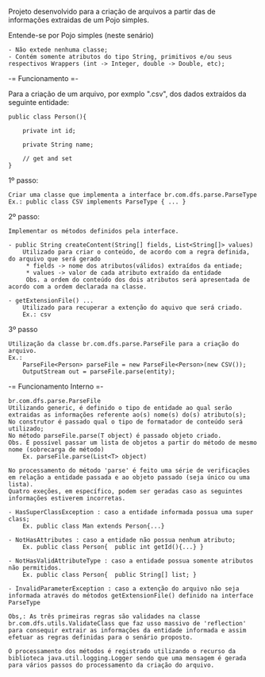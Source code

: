 
Projeto desenvolvido para a criação de arquivos a partir das de informações extraidas de um Pojo simples.

Entende-se por Pojo simples (neste senário)

	- Não extede nenhuma classe;
	- Contém somente atributos do tipo String, primitivos e/ou seus respectivos Wrappers (int -> Integer, double -> Double, etc);
	
-= Funcionamento =-

Para a criação de um arquivo, por exmplo ".csv", dos dados extraídos da seguinte entidade:

	public class Person(){
	
		private int id;
		
		private String name;
		
		// get and set
	}

1º passo:
	
	Criar uma classe que implementa a interface br.com.dfs.parse.ParseType
	Ex.: public class CSV implements ParseType { ... }
	
2º passo:

	Implementar os métodos definidos pela interface.
	
	- public String createContent(String[] fields, List<String[]> values)
		Utilizado para criar o conteúdo, de acordo com a regra definida, do arquivo que será gerado
		 * fields -> nome dos atributos(válidos) extraídos da entiade;
		 * values -> valor de cada atributo extraído da entidade
		 Obs. a ordem do conteúdo dos dois atributos será apresentada de acordo com a ordem declarada na classe.
	
	- getExtensionFile() ...
		Utilizado para recuperar a extenção do aquivo que será criado.
		Ex.: csv
		
3º passo

	Utilização da classe br.com.dfs.parse.ParseFile para a criação do arquivo.
	Ex.: 
		ParseFile<Person> parseFile = new ParseFile<Person>(new CSV());
		OutputStream out = parseFile.parse(entity);


-= Funcionamento Interno =-

	br.com.dfs.parse.ParseFile
	Utilizando generic, é definido o tipo de entidade ao qual serão extraidas as informações referente ao(s) nome(s) do(s) atributo(s);
	No construtor é passado qual o tipo de formatador de conteúdo será utilizado;
	No método parseFile.parse(T object) é passado objeto criado.
	Obs. É possível passar um lista de objetos a partir do método de mesmo nome (sobrecarga de método)
		Ex. parseFile.parse(List<T> object)

	No processamento do método 'parse' é feito uma série de verificações em relação a entidade passada e ao objeto passado (seja único ou uma lista).
	Quatro exeções, em específico, podem ser geradas caso as seguintes informações estiverem incorretas.
	
	- HasSuperClassException : caso a entidade informada possua uma super class; 
		Ex. public class Man extends Person{...}
	
	- NotHasAttributes : caso a entidade não possua nenhum atributo;
		Ex. public class Person{  public int getId(){...} }
	
	- NotHasValidAttributeType : caso a entidade possua somente atributos não permitidos.
		Ex. public class Person{  public String[] list; }
		
	- InvalidParameterException : caso a extenção do arquivo não seja informada através do métodos getExtensionFile() definido na interface ParseType
	
	Obs,: As três primeiras regras são validades na classe br.com.dfs.utils.ValidateClass que faz usso massivo de 'reflection' para consequir extrair as informações da entidade informada e assim efetuar as regras definidas para o senário proposto.
			
	O processamento dos métodos é registrado utilizando o recurso da biblioteca java.util.logging.Logger sendo que uma mensagem é gerada para vários passos do processamento da criação do arquivo.
	

	




